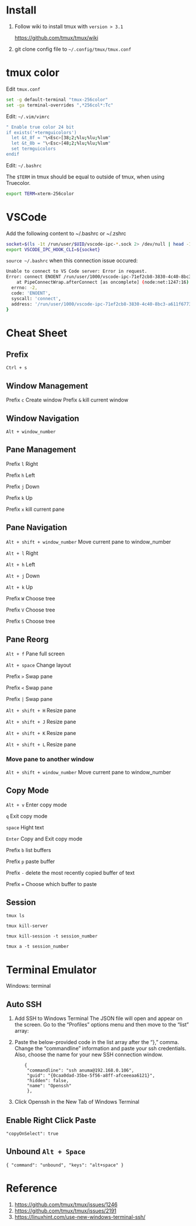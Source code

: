 # Install
1. Follow wiki to install tmux with `version > 3.1 `
 
   https://github.com/tmux/tmux/wiki

2. git clone config file to `~/.config/tmux/tmux.conf` 

# tmux color
Edit `tmux.conf`

```bash
set -g default-terminal "tmux-256color"
set -ga terminal-overrides ",*256col*:Tc"
```
Edit: `~/.vim/vimrc`

```bash
" Enable true color 24 bit
if exists('+termguicolors')
  let &t_8f = "\<Esc>[38;2;%lu;%lu;%lum"
  let &t_8b = "\<Esc>[48;2;%lu;%lu;%lum"
  set termguicolors
endif
```
Edit: `~/.bashrc`

The `$TERM` in tmux should be equal to outside of tmux, when using Truecolor.
```bash
export TERM=xterm-256color
```
# VSCode

Add the following content to ~/.bashrc or ~/.zshrc

```bash
socket=$(ls -1t /run/user/$UID/vscode-ipc-*.sock 2> /dev/null | head -1)
export VSCODE_IPC_HOOK_CLI=${socket}
```

`source ~/.bashrc` when this connection issue occured:

```bash
Unable to connect to VS Code server: Error in request.
Error: connect ENOENT /run/user/1000/vscode-ipc-71ef2cb8-3830-4c40-8bc3-a611f677336c.sock
    at PipeConnectWrap.afterConnect [as oncomplete] (node:net:1247:16) {
  errno: -2,
  code: 'ENOENT',
  syscall: 'connect',
  address: '/run/user/1000/vscode-ipc-71ef2cb8-3830-4c40-8bc3-a611f677336c.sock'
}
```
# Cheat Sheet

## Prefix
`Ctrl + s`

## Window Management
Prefix `c` Create window
Prefix `&` kill current window

## Window Navigation
`Alt + window_number`

## Pane Management
Prefix `l` Right

Prefix `h` Left

Prefix `j` Down

Prefix `k` Up

Prefix `x` kill current pane

## Pane Navigation
`Alt + shift + window_number` Move current pane to window_number

`Alt + l` Right

`Alt + h` Left

`Alt + j` Down

`Alt + k` Up

Prefix `W` Choose tree

Prefix `V` Choose tree

Prefix `S` Choose tree

## Pane Reorg 
`Alt + f` Pane full screen

`Alt + space` Change layout

Prefix `>` Swap pane

Prefix `<` Swap pane

Prefix `|` Swap pane

`Alt + shift + H` Resize pane

`Alt + shift + J` Resize pane

`Alt + shift + K` Resize pane

`Alt + shift + L` Resize pane

### Move pane to another window
`Alt + shift + window_number` Move current pane to window_number

## Copy Mode
`Alt + v`  Enter copy mode

`q`        Exit copy mode

`space`    Hight text

`Enter`    Copy and Exit copy mode

Prefix `b` list buffers

Prefix `p` paste buffer

Prefix `-` delete the most recently copied buffer of text

Prefix `=` Choose which buffer to paste

## Session
`tmux ls`

`tmux kill-server`

`tmux kill-session -t session_number`

`tmux a -t session_number`

# Terminal Emulator
Windows: terminal

## Auto SSH
1. Add SSH to Windows Terminal
The JSON file will open and appear on the screen. Go to the “Profiles” options menu and then move to the “list” array:

2. Paste the below-provided code in the list array after the “},” comma. Change the “commandline” information and paste your ssh credentials. Also, choose the name for your new SSH connection window.

```
       {
        "commandline": "ssh anuma@192.168.0.106",
        "guid": "{0caa0dad-35be-5f56-a8ff-afceeeaa6121}",
        "hidden": false,
        "name": "Openssh"
        },
```

3. Click Openssh in the New Tab of Windows Terminal

## Enable Right Click Paste
```
"copyOnSelect": true
```

## Unbound `Alt + Space`
```
{ "command": "unbound", "keys": "alt+space" }
```

# Reference
1. https://github.com/tmux/tmux/issues/1246
2. https://github.com/tmux/tmux/issues/2191
3. https://linuxhint.com/use-new-windows-terminal-ssh/
